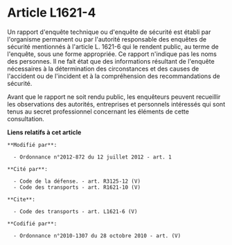 # Article L1621-4

Un rapport d'enquête technique ou d'enquête de sécurité est établi par l'organisme permanent ou par l'autorité responsable
des enquêtes de sécurité mentionnés à l'article L. 1621-6 qui le rendent public, au terme de l'enquête, sous une forme
appropriée. Ce rapport n'indique pas les noms des personnes. Il ne fait état que des informations résultant de l'enquête
nécessaires à la détermination des circonstances et des causes de l'accident ou de l'incident et à la compréhension des
recommandations de sécurité. 

Avant que le rapport ne soit rendu public, les enquêteurs peuvent recueillir les observations des autorités, entreprises et
personnels intéressés qui sont tenus au secret professionnel concernant les éléments de cette consultation.

**Liens relatifs à cet article**

	**Modifié par**:

	  - Ordonnance n°2012-872 du 12 juillet 2012 - art. 1

	**Cité par**:

	  - Code de la défense. - art. R3125-12 (V)
	  - Code des transports - art. R1621-10 (V)

	**Cite**:

	  - Code des transports - art. L1621-6 (V)

	**Codifié par**:

	  - Ordonnance n°2010-1307 du 28 octobre 2010 - art. (V)
